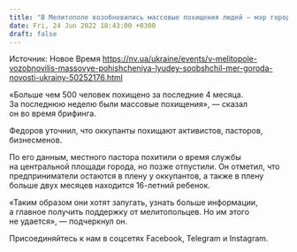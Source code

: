 ```yaml
---
title: "В Мелитополе возобновились массовые похищения людей — мэр города"
date: Fri, 24 Jun 2022 18:43:00 +0300
draft: false
---
```

Источник: Новое Время https://nv.ua/ukraine/events/v-melitopole-vozobnovilis-massovye-pohishcheniya-lyudey-soobshchil-mer-goroda-novosti-ukrainy-50252176.html


«Больше чем 500 человек похищено за последние 4 месяца. За последнюю неделю были массовые похищения», — сказал он во время брифинга.



Федоров уточнил, что оккупанты похищают активистов, пасторов, бизнесменов. 

По его данным, местного пастора похитили о время службы на центральной площади города, но позже отпустили. Он отметил, что предприниматели остаются в плену у оккупантов, а также в плену больше двух месяцев находится 16-летний ребенок.

«Таким образом они хотят запугать, узнать больше информации, а главное получить поддержку от мелитопольцев. Но им этого не удается», — подчеркнул он.

Присоединяйтесь к нам в соцсетях Facebook, Telegram и Instagram.
